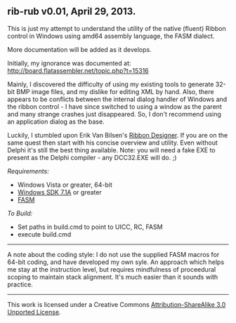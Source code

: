 ## rib-rub v0.01, April 29, 2013.

This is just my attempt to understand the utility of the native (fluent) Ribbon control in Windows using amd64 assembly language, the FASM dialect.

More documentation will be added as it develops.


Initially, my ignorance was documented at:
http://board.flatassembler.net/topic.php?t=15316

Mainly, I discovered the difficulty of using my existing tools to generate 32-bit BMP image files, and my dislike for editing XML by hand. Also, there appears to be conflicts between the internal dialog handler of Windows and the ribbon control - I have since switched to using a window as the parent and many strange crashes just disappeared. So, I don't recommend using an application dialog as the base.

Luckily, I stumbled upon Erik Van Bilsen's [Ribbon Designer](http://www.bilsen.com/windowsribbon/index.shtml). If you are on the same quest then start with his concise overview and utility. Even without Delphi it's still the best thing available. Note: you will need a fake EXE to present as the Delphi compiler - any DCC32.EXE will do. ;)





_Requirements:_
* Windows Vista or greater, 64-bit
* [Windows SDK 7.1A](http://msdn.microsoft.com/en-us/windows/desktop/hh852363.aspx) or greater
* [FASM](http://www.flatassembler.net)

_To Build:_
* Set paths in build.cmd to point to UICC, RC, FASM
* execute build.cmd

___
A note about the coding style: I do not use the supplied FASM macros for 64-bit coding, and have developed my own syle. An approach which helps me stay at the instruction level, but requires mindfulness of proceedural scoping to maintain stack alignment. It's much easier than it sounds with practice.
___
This work is licensed under a Creative Commons
[Attribution-ShareAlike 3.0 Unported License](http://creativecommons.org/licenses/by-sa/3.0/).